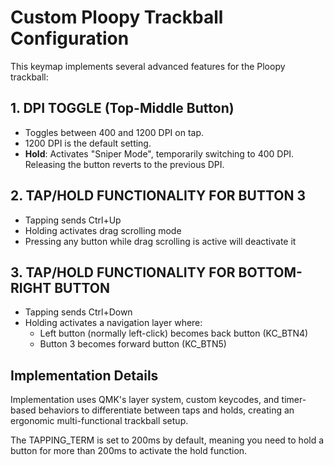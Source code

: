 # Custom Ploopy Trackball Configuration

This keymap implements several advanced features for the Ploopy trackball:

## 1. DPI TOGGLE (Top-Middle Button)

-   Toggles between 400 and 1200 DPI on tap.
-   1200 DPI is the default setting.
-   **Hold**: Activates "Sniper Mode", temporarily switching to 400 DPI. Releasing the button reverts to the previous DPI.

## 2. TAP/HOLD FUNCTIONALITY FOR BUTTON 3

-   Tapping sends Ctrl+Up
-   Holding activates drag scrolling mode
-   Pressing any button while drag scrolling is active will deactivate it

## 3. TAP/HOLD FUNCTIONALITY FOR BOTTOM-RIGHT BUTTON

-   Tapping sends Ctrl+Down
-   Holding activates a navigation layer where:
    -   Left button (normally left-click) becomes back button (KC_BTN4)
    -   Button 3 becomes forward button (KC_BTN5)

## Implementation Details

Implementation uses QMK's layer system, custom keycodes, and timer-based
behaviors to differentiate between taps and holds, creating an
ergonomic multi-functional trackball setup.

The TAPPING_TERM is set to 200ms by default, meaning you need to hold a button
for more than 200ms to activate the hold function.
